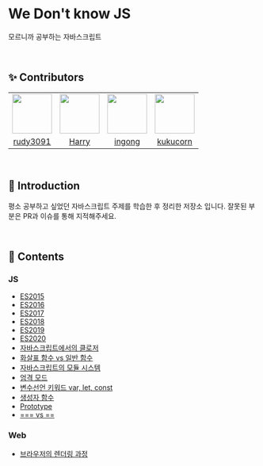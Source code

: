 # We Don't know JS

모르니까 공부하는 자바스크립트

<br/>

## ✨ Contributors

<table>
  <tr>
    <td align="center">
      <img src="https://github.com/rudy3091.png" width="80">
    </td>
    <td align="center">
      <img src="https://github.com/haesoo9410.png" width="80">
    </td>
    <td align="center">
      <img src="https://github.com/ingong.png" width="80">
    </td>
    <td align="center">
      <img src="https://github.com/kukucorn.png" width="80">
    </td>
  </tr>
  <tr>
    <td align="center">
      <a href="https://github.com/rudy3091">rudy3091</a>
    </td>
    <td align="center">
      <a href="https://github.com/haesoo9410">Harry</a>
    </td>
    <td align="center">
      <a href="https://github.com/ingong">ingong</a>
    </td>
    <td align="center">
      <a href="https://github.com/kukucorn">kukucorn</a>
    </td>
  </tr>
</table>

<br/>

## 🌈 Introduction

평소 공부하고 싶었던 자바스크립트 주제를 학습한 후 정리한 저장소 입니다. 잘못된 부분은 PR과 이슈를 통해 지적해주세요.

<br/>

## 🚀 Contents

### JS

-   [ES2015](https://github.com/We-dont-know-JS/We-dont-know-JS/blob/main/js/es2015.md)
-   [ES2016](https://github.com/We-dont-know-JS/We-dont-know-JS/blob/main/js/es2016.md)
-   [ES2017](https://github.com/We-dont-know-JS/We-dont-know-JS/blob/main/js/es2017.md)
-   [ES2018](https://github.com/We-dont-know-JS/We-dont-know-JS/blob/main/js/es2018.md)
-   [ES2019](https://github.com/We-dont-know-JS/We-dont-know-JS/blob/main/js/es2019.md)
-   [ES2020](https://github.com/We-dont-know-JS/We-dont-know-JS/blob/main/js/es2020.md)
-   [자바스크립트에서의 클로저](https://github.com/We-dont-know-JS/We-dont-know-JS/blob/main/js/closure-in-javascript/closure-in-javascript.md)
-   [화살표 함수 vs 일반 함수](https://github.com/We-dont-know-JS/We-dont-know-JS/blob/main/js/function-vs-arrow-function/function-vs-arrow-function.md)
-   [자바스크립트의 모듈 시스템](https://github.com/We-dont-know-JS/We-dont-know-JS/blob/main/js/module-system-in-js/module-system-in-js.md)
-   [엄격 모드](https://github.com/We-dont-know-JS/We-dont-know-JS/blob/main/js/strict-mode/strict-mode.md)
-   [변수선언 키워드 var, let, const](https://github.com/We-dont-know-JS/We-dont-know-JS/blob/main/js/var-let-const/var-let-const.md)
-   [생성자 함수](https://github.com/We-dont-know-JS/We-dont-know-JS/blob/main/js/constructor-function.md)
-   [Prototype](https://github.com/We-dont-know-JS/We-dont-know-JS/blob/main/js/prototype.md)
-   [=== vs ==](https://github.com/We-dont-know-JS/We-dont-know-JS/blob/main/js/===vs==.md)

### Web

-   [브라우저의 렌더링 과정](https://github.com/We-dont-know-JS/We-dont-know-JS/blob/main/Web/브라우저_렌더링.md)
